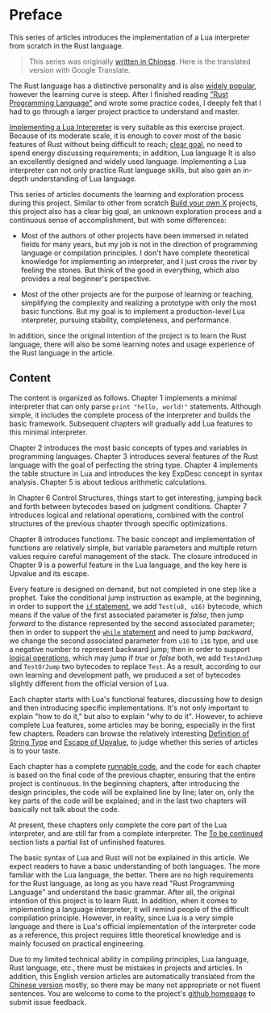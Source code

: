 # Preface

This series of articles introduces the implementation of a Lua interpreter from scratch in the Rust language.

> This series was originally [written in Chinese](https://wubingzheng.github.io/build-lua-in-rust/zh/). Here is the translated version with Google Translate.

The Rust language has a distinctive personality and is also [widely popular](https://survey.stackoverflow.co/2022/?utm_source=so-owned&utm_medium=announcement-banner&utm_campaign=dev-survey-2022&utm_content=results#section-most-loved-dreaded-and-wanted-programming-scripting-and-markup-languages), however the learning curve is steep. After I finished reading ["Rust Programming Language"](https://doc.rust-lang.org/stable/book/title-page.html) and wrote some practice codes, I deeply felt that I had to go through a larger project practice to understand and master.

[Implementing a Lua Interpreter](http://lua-users.org/wiki/LuaImplementations) is very suitable as this exercise project. Because of its moderate scale, it is enough to cover most of the basic features of Rust without being difficult to reach; [clear goal](https://www.lua.org/manual/5.4/), no need to spend energy discussing requirements; in addition, Lua language It is also an excellently designed and widely used language. Implementing a Lua interpreter can not only practice Rust language skills, but also gain an in-depth understanding of Lua language.

This series of articles documents the learning and exploration process during this project. Similar to other from scratch [Build your own X](https://build-your-own-x.vercel.app/) projects, this project also has a clear big goal, an unknown exploration process and a continuous sense of accomplishment, but with some differences:

- Most of the authors of other projects have been immersed in related fields for many years, but my job is not in the direction of programming language or compilation principles. I don't have complete theoretical knowledge for implementing an interpreter, and I just cross the river by feeling the stones. But think of the good in everything, which also provides a real beginner's perspective.

- Most of the other projects are for the purpose of learning or teaching, simplifying the complexity and realizing a prototype with only the most basic functions. But my goal is to implement a production-level Lua interpreter, pursuing stability, completeness, and performance.

In addition, since the original intention of the project is to learn the Rust language, there will also be some learning notes and usage experience of the Rust language in the article.

## Content

The content is organized as follows. Chapter 1 implements a minimal interpreter that can only parse `print "hello, world!"` statements. Although simple, it includes the complete process of the interpreter and builds the basic framework. Subsequent chapters will gradually add Lua features to this minimal interpreter.

Chapter 2 introduces the most basic concepts of types and variables in programming languages. Chapter 3 introduces several features of the Rust language with the goal of perfecting the string type. Chapter 4 implements the table structure in Lua and introduces the key ExpDesc concept in syntax analysis. Chapter 5 is about tedious arithmetic calculations.

In Chapter 6 Control Structures, things start to get interesting, jumping back and forth between bytecodes based on judgment conditions. Chapter 7 introduces logical and relational operations, combined with the control structures of the previous chapter through specific optimizations.

Chapter 8 introduces functions. The basic concept and implementation of functions are relatively simple, but variable parameters and multiple return values require careful management of the stack. The closure introduced in Chapter 9 is a powerful feature in the Lua language, and the key here is Upvalue and its escape.

Every feature is designed on demand, but not completed in one step like a prophet. Take the conditional jump instruction as example, at the beginning, in order to support the [`if` statement](./ch06-01.if.md), we add `Test(u8, u16)` bytecode, which means if the value of the first associated parameter is *false*, then jump *forward* to the distance represented by the second associated parameter; then in order to support the [`while` statement](./ch06-03.while_break.md) and need to jump *backward*, we change the second associated parameter from `u16` to `i16` type, and use a negative number to represent backward jump; then in order to support [logical operations](./ch07-01.logical_in_condition.md), which may jump if *true* or *false* both, we add `TestAndJump` and `TestOrJump` two bytecodes to replace `Test`. As a result, according to our own learning and development path, we produced a set of bytecodes slightly different from the official version of Lua.

Each chapter starts with Lua's functional features, discussing how to design and then introducing specific implementations. It's not only important to explain "how to do it," but also to explain "why to do it". However, to achieve complete Lua features, some articles may be boring, especially in the first few chapters. Readers can browse the relatively interesting [Definition of String Type](./ch03-01.string_type.md) and [Escape of Upvalue](./ch09-02.escape_and_closure.md), to judge whether this series of articles is to your taste.

Each chapter has a complete [runnable code](https://github.com/WuBingzheng/build-lua-in-rust/tree/main/listing), and the code for each chapter is based on the final code of the previous chapter, ensuring that the entire project is continuous. In the beginning chapters, after introducing the design principles, the code will be explained line by line; later on, only the key parts of the code will be explained; and in the last two chapters will basically not talk about the code.

At present, these chapters only complete the core part of the Lua interpreter, and are still far from a complete interpreter. The [To be continued](./TO_BE_CONTINUED.md) section lists a partial list of unfinished features.

The basic syntax of Lua and Rust will not be explained in this article. We expect readers to have a basic understanding of both languages. The more familiar with the Lua language, the better. There are no high requirements for the Rust language, as long as you have read "Rust Programming Language" and understand the basic grammar. After all, the original intention of this project is to learn Rust. In addition, when it comes to implementing a language interpreter, it will remind people of the difficult compilation principle. However, in reality, since Lua is a very simple language and there is Lua's official implementation of the interpreter code as a reference, this project requires little theoretical knowledge and is mainly focused on practical engineering.

Due to my limited technical ability in compiling principles, Lua language, Rust language, etc., there must be mistakes in projects and articles. In addition, this English version articles are automatically translated from the [Chinese version](https://wubingzheng.github.io/build-lua-in-rust/zh/) mostly, so there may be many not appropriate or not fluent sentences. You are welcome to come to the project's [github homepage](https://github.com/WuBingzheng/build-lua-in-rust) to submit issue feedback.